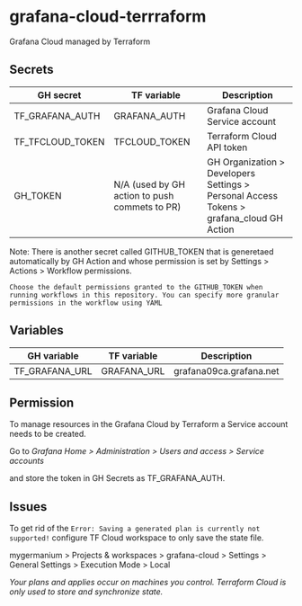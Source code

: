 # grafana-cloud-terrraform
Grafana Cloud managed by Terraform

## Secrets

| GH secret  | TF variable  | Description  |
|---|---|---|
| TF_GRAFANA_AUTH | GRAFANA_AUTH | Grafana Cloud Service account |
| TF_TFCLOUD_TOKEN | TFCLOUD_TOKEN | Terraform Cloud API token |
| GH_TOKEN | N/A (used by GH action to push commets to PR) |  GH Organization > Developers Settings > Personal Access Tokens > grafana_cloud GH Action |

Note: There is another secret called GITHUB_TOKEN that is generetaed automatically by GH Action and whose permission is set by Settings > Actions > Workflow permissions.
```
Choose the default permissions granted to the GITHUB_TOKEN when running workflows in this repository. You can specify more granular permissions in the workflow using YAML
```


## Variables

| GH variable  | TF variable  | Description  |
|---|---|---|
| TF_GRAFANA_URL | GRAFANA_URL  | grafana09ca.grafana.net  |


## Permission

To manage resources in the Grafana Cloud by Terraform a Service account needs to be created.

Go to *Grafana Home > Administration > Users and access > Service accounts*

and store the token in GH Secrets as TF_GRAFANA_AUTH.

## Issues


To get rid of the `Error: Saving a generated plan is currently not supported!` configure TF Cloud workspace to only save the state file.

mygermanium > Projects & workspaces > grafana-cloud > Settings > General Settings > Execution Mode > Local

*Your plans and applies occur on machines you control. Terraform Cloud is only used to store and synchronize state.*